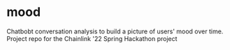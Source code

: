 # mood
Chatbobt conversation analysis to build a picture of users' mood over time. Project repo for the Chainlink '22 Spring Hackathon project
